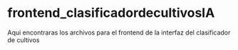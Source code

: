 # frontend_clasificadordecultivosIA
Aqui encontraras los archivos para el frontend de la interfaz del clasificador de cultivos
